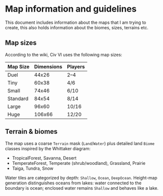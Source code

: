 # Map information and guidelines

This document includes information about the maps that I am trying to create, this also holds information about the biomes, sizes, terrains etc.


## Map sizes

According to the wiki, Civ VI uses the following map sizes:

| Map Size | Dimensions | Players |
|----------|------------|---------|
| Duel     | 44x26      | 2–4     |
| Tiny     | 60x38      | 4/6     |
| Small    | 74x46      | 6/10    |
| Standard | 84x54      | 8/14    |
| Large    | 96x60      | 10/16   |
| Huge     | 106x66     | 12/20   |

## Terrain & biomes

The map uses a coarse `Terrain` mask (`Land`/`Water`) plus detailed land
`Biome` classes inspired by the Whittaker diagram:

- TropicalForest, Savanna, Desert
- TemperateForest, Temperate (shrub/woodland), Grassland, Prairie
- Taiga, Tundra, Snow

Water tiles are categorized by depth: `Shallow`, `Ocean`, `DeepOcean`.
Height-map generation distinguishes oceans from lakes: water
connected to the boundary is ocean; enclosed water remains `Shallow`
and behaves like a lake.
